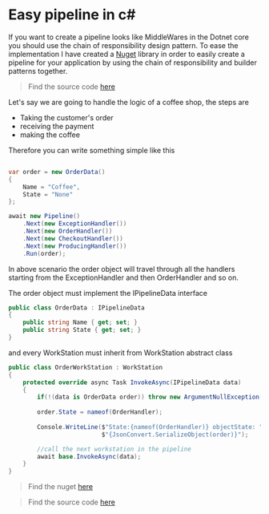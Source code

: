 # Easy pipeline in c#
If you want to create a pipeline looks like MiddleWares in the Dotnet core you should use the chain of responsibility design pattern. To ease the implementation I have created a [Nuget](https://www.nuget.org/packages/EasyPipeLine) library in order to easily create a pipeline for your application by using the chain of responsibility and builder patterns together.

>Find the source code [here](https://github.com/alicommit-malp/Easy-PipeLine)

Let's say we are going to handle the logic of a coffee shop, the steps are 
* Taking the customer's order 
* receiving the payment 
* making the coffee 

Therefore you can write something simple like this 

```c#

var order = new OrderData()
{
    Name = "Coffee",
    State = "None"
};

await new Pipeline()
    .Next(new ExceptionHandler())
    .Next(new OrderHandler())
    .Next(new CheckoutHandler())
    .Next(new ProducingHandler())
    .Run(order);
```

In above scenario the order object will travel through all the handlers starting from the ExceptionHandler and then OrderHandler and so on.

The order object must implement the IPipelineData interface 
```c#
public class OrderData : IPipelineData
{
    public string Name { get; set; }
    public string State { get; set; }
}
```
and every WorkStation must inherit from WorkStation abstract class
```c#
public class OrderWorkStation : WorkStation
{
    protected override async Task InvokeAsync(IPipelineData data)
    {
        if(!(data is OrderData order)) throw new ArgumentNullException();
        
        order.State = nameof(OrderHandler);
        
        Console.WriteLine($"State:{nameof(OrderHandler)} objectState: " +
                          $"{JsonConvert.SerializeObject(order)}");

        //call the next workstation in the pipeline 
        await base.InvokeAsync(data);
    }
}
```

>Find the nuget [here](https://www.nuget.org/packages/EasyPipeLine)

>Find the source code [here](https://github.com/alicommit-malp/Easy-PipeLine)


